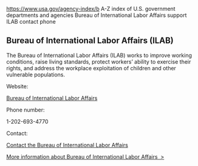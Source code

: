 

https://www.usa.gov/agency-index/b
A-Z index of U.S. government departments and agencies
Bureau of International Labor Affairs support
ILAB contact phone

Bureau of International Labor Affairs (ILAB)
--------------------------------------------

The Bureau of International Labor Affairs (ILAB) works to improve working conditions, raise living standards, protect workers’ ability to exercise their rights, and address the workplace exploitation of children and other vulnerable populations.

Website:

[Bureau of International Labor Affairs](https://www.dol.gov/agencies/ilab)

Phone number:

1-202-693-4770

Contact:

[Contact the Bureau of International Labor Affairs](https://www.dol.gov/general/contact)

[More information about Bureau of International Labor Affairs  >](https://www.usa.gov/agencies/bureau-of-international-labor-affairs)
